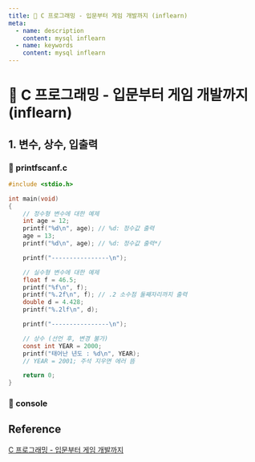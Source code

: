 ```yaml
---
title: 🎈 C 프로그래밍 - 입문부터 게임 개발까지 (inflearn)
meta:
  - name: description
    content: mysql inflearn
  - name: keywords
    content: mysql inflearn
---
```


# 🎈 C 프로그래밍 - 입문부터 게임 개발까지 (inflearn)

## 1. 변수, 상수, 입출력

<h3>🔸 printfscanf.c</h3>

```c
#include <stdio.h>

int main(void)
{
	// 정수형 변수에 대한 예제
	int age = 12;
	printf("%d\n", age); // %d: 정수값 출력
	age = 13;
	printf("%d\n", age); // %d: 정수값 출력*/

	printf("----------------\n");

	// 실수형 변수에 대한 예제
	float f = 46.5;
	printf("%f\n", f);
	printf("%.2f\n", f); // .2 소수점 둘째자리까지 출력
	double d = 4.428;
	printf("%.2lf\n", d);

	printf("----------------\n");

	// 상수 (선언 후, 변경 불가)
	const int YEAR = 2000;
	printf("태어난 년도 : %d\n", YEAR);
	// YEAR = 2001; 주석 지우면 에러 뜸

	return 0;
}
```

<h3>🔹 console</h3>


## Reference

[C 프로그래밍 - 입문부터 게임 개발까지](https://www.inflearn.com/course/c-%ED%94%84%EB%A1%9C%EA%B7%B8%EB%9E%98%EB%B0%8D-%EA%B2%8C%EC%9E%84/dashboard)